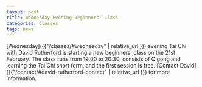 ```yaml
---
layout: post
title: Wednesday Evening Beginners' Class
categories: Classes
tags: news
---
```


[Wednesday]({{"/classes/#wednesday" | relative_url }}) evening Tai Chi with David Rutherford is starting a new beginners&apos; class on the 21st February. The class runs from 19:00 to 20:30, consists of Qigong and learning the Tai Chi short form, and the first session is free. [Contact David]({{"/contact/#david-rutherford-contact" | relative_url }}) for more information.
